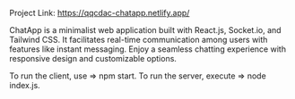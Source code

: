 Project Link:
https://qqcdac-chatapp.netlify.app/

ChatApp is a minimalist web application built with React.js, Socket.io, and
Tailwind CSS. It facilitates real-time communication among users with
features like instant messaging. Enjoy a seamless chatting experience with
responsive design and customizable options.

To run the client, use =&gt; npm start.
To run the server, execute =&gt; node index.js.

